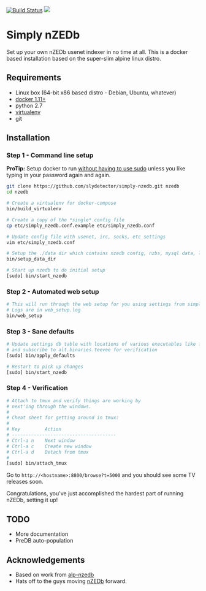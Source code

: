 [![Build Status](https://travis-ci.org/slydetector/simply-nzedb.svg?branch=master)](https://travis-ci.org/slydetector/simply-nzedb)
[![](https://img.shields.io/docker/pulls/slydetector/simply-nzedb.svg)](https://hub.docker.com/r/slydetector/simply-nzedb 'DockerHub')

# Simply nZEDb

Set up your own nZEDb usenet indexer in no time at all. 
This is a docker based installation based on the super-slim alpine linux distro.

## Requirements
- Linux box (64-bit x86 based distro - Debian, Ubuntu, whatever)
- [docker 1.11+](https://docs.docker.com/engine/installation/)
- python 2.7
- [virtualenv](https://virtualenv.pypa.io/en/stable/installation/)
- git

## Installation
### Step 1 - Command line setup

**ProTip:** Setup docker to run [without having to use sudo](http://askubuntu.com/questions/477551/how-can-i-use-docker-without-sudo) unless you like typing in your password again and again.

```sh
git clone https://github.com/slydetector/simply-nzedb.git nzedb
cd nzedb

# Create a virtualenv for docker-compose
bin/build_virtualenv

# Create a copy of the *single* config file
cp etc/simply_nzedb.conf.example etc/simply_nzedb.conf

# Update config file with usenet, irc, socks, etc settings
vim etc/simply_nzedb.conf

# Setup the ./data dir which contains nzedb config, nzbs, mysql data, log files, etc
bin/setup_data_dir

# Start up nzedb to do initial setup
[sudo] bin/start_nzedb
```

### Step 2 - Automated web setup
```sh
# This will run through the web setup for you using settings from simply_nzedb.conf.
# Logs are in web_setup.log
bin/web_setup
```

### Step 3 - Sane defaults
```sh
# Update settings db table with locations of various executables like ffmpeg, mediainfo, etc
# and subscribe to alt.binaries.teevee for verification
[sudo] bin/apply_defaults

# Restart to pick up changes
[sudo] bin/start_nzedb
```

### Step 4 - Verification
```sh
# Attach to tmux and verify things are working by
# next'ing through the windows.
#
# Cheat sheet for getting around in tmux:
#
# Key         Action
# --------------------------------------
# Ctrl-a n    Next window
# Ctrl-a c    Create new window
# Ctrl-a d    Detach from tmux
# 
[sudo] bin/attach_tmux
```
Go to ```http://<hostname>:8800/browse?t=5000``` and you should see some TV releases soon.

Congratulations, you've just accomplished the hardest part of running nZEDb, setting it up!

## TODO
- More documentation
- PreDB auto-population

## Acknowledgements
- Based on work from [alp-nzedb](https://github.com/MichaelLindsey/alp-nzedb)
- Hats off to the guys moving [nZEDb](https://nzedb.github.io/) forward.

